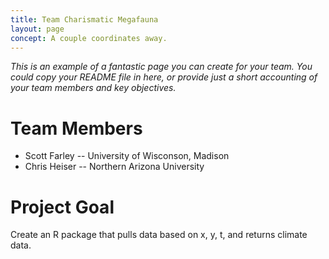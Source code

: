 ```yaml
---
title: Team Charismatic Megafauna
layout: page
concept: A couple coordinates away.
---
```


*This is an example of a fantastic page you can create for your team.  You could copy your README file in here, or provide just a short accounting of your team members and key objectives.*

# Team Members

  * Scott Farley -- University of Wisconson, Madison
  * Chris Heiser -- Northern Arizona University

# Project Goal

Create an R package that pulls data based on x, y, t, and returns climate data. 
